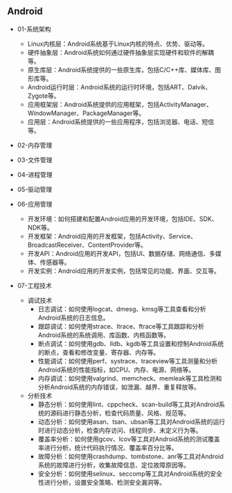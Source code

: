 ## Android

- 01-系统架构

  - Linux内核层：Android系统基于Linux内核的特点、优势、驱动等。
  - 硬件抽象层：Android系统如何通过硬件抽象层实现硬件和软件的解耦等。
  - 原生库层：Android系统提供的一些原生库，包括C/C++库、媒体库、图形库等。
  - Android运行时层：Android系统的运行时环境，包括ART、Dalvik、Zygote等。
  - 应用框架层：Android系统提供的应用框架，包括ActivityManager、WindowManager、PackageManager等。
  - 应用层：Android系统提供的一些应用程序，包括浏览器、电话、短信等。

- 02-内存管理
- 03-文件管理
- 04-进程管理
- 05-驱动管理

- 06-应用管理

  - 开发环境：如何搭建和配置Android应用的开发环境，包括IDE、SDK、NDK等。
  - 开发框架：Android应用的开发框架，包括Activity、Service、BroadcastReceiver、ContentProvider等。
  - 开发API：Android应用的开发API，包括UI、数据存储、网络通信、多媒体、传感器等。
  - 开发实例：Android应用的开发实例，包括常见的功能、界面、交互等。

  

- 07-工程技术
  - 调试技术
    - 日志调试：如何使用logcat、dmesg、kmsg等工具查看和分析Android系统的日志信息。
    - 跟踪调试：如何使用strace、ltrace、ftrace等工具跟踪和分析Android系统的系统调用、库函数、内核函数等。
    - 断点调试：如何使用gdb、lldb、kgdb等工具设置和控制Android系统的断点，查看和修改变量、寄存器、内存等。
    - 性能调试：如何使用perf、systrace、traceview等工具测量和分析Android系统的性能指标，如CPU、内存、电源、网络等。
    - 内存调试：如何使用valgrind、memcheck、memleak等工具检测和分析Android系统的内存错误，如泄漏、越界、重复释放等。
  - 分析技术
    - 静态分析：如何使用lint、cppcheck、scan-build等工具对Android系统的源码进行静态分析，检查代码质量、风格、规范等。
    - 动态分析：如何使用asan、tsan、ubsan等工具对Android系统的运行时进行动态分析，检查内存访问、线程同步、未定义行为等。
    - 覆盖率分析：如何使用gcov、lcov等工具对Android系统的测试覆盖率进行分析，统计代码执行情况、覆盖率百分比等。
    - 故障分析：如何使用crashdump、tombstone、anr等工具对Android系统的故障进行分析，收集故障信息、定位故障原因等。
    - 安全分析：如何使用selinux、seccomp等工具对Android系统的安全性进行分析，设置安全策略、检测安全漏洞等。